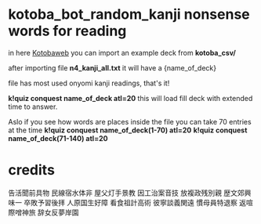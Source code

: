 # kotoba_bot_random_kanji nonsense words for reading

in here [Kotobaweb](https://kotobaweb.com/dashboard/decks/new)
you can import an example deck from **kotoba_csv/**



after importing file **n4_kanji_all.txt** it will have a {name_of_deck}

file has most used onyomi kanji readings, that's it!

**k!quiz conquest name_of_deck atl=20**
this will load fill deck with extended time to answer.


Aslo if you see how words are places inside the file you can take 70 entries at the time
**k!quiz conquest name_of_deck(1-70) atl=20**
**k!quiz conquest name_of_deck(71-140) atl=20**

# credits

告活聞前具物
民線宿水体非
屋父灯手景教
因工治案音技
放複政残別親
歴文郊興味一
卒敗予習後拝
人原国生好障
看食祖計高術
彼寧談義関遠
慣母員特退察
返喧際噌神旅
辞女反夢岸園
